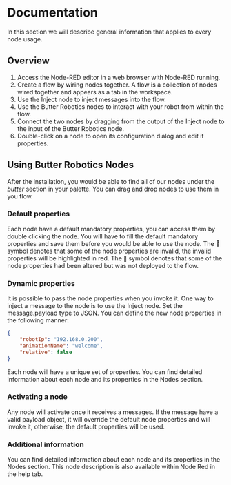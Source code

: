 # Documentation

In this section we will describe general information that applies to every node usage. 

## Overview
1. Access the Node-RED editor in a web browser with Node-RED running.
2. Create a flow by wiring nodes together. A flow is a collection of nodes wired together and appears as a tab in the workspace.
3. Use the Inject node to inject messages into the flow.
4. Use the Butter Robotics nodes to interact with your robot from within the flow.
5. Connect the two nodes by dragging from the output of the Inject node to the input of the Butter Robotics node.
6. Double-click on a node to open its configuration dialog and edit it properties.

## Using Butter Robotics Nodes

After the installation, you would be able to find all of our nodes under the _butter_ section in your palette. You can drag and drop nodes to use them in you flow.

### Default properties

Each node have a default mandatory properties, you can access them by double clicking the node. You will have to fill the default mandatory properties and save them before you would be able to use the node. The <span title="red rectangle" aria-label="red rectangle">🔺</span> symbol denotes that some of the node properties are invalid, the invalid properties will be highlighted in red. The <small title="blue circle" aria-label="blue circle">🔵</small> symbol denotes that some of the node properties had been altered but was not deployed to the flow.

### Dynamic properties

It is possible to pass the node properties when you invoke it. One way to inject a message to the node is to use the Inject node. Set the message.payload type to JSON. You can define the new node properties in the following manner: 
```json
{
    "robotIp": "192.168.0.200",
    "animationName": "welcome",
    "relative": false
}
```
Each node will have a unique set of properties. You can find detailed information about each node and its properties in the Nodes section.

### Activating a node

Any node will activate once it receives a messages. If the message have a valid payload object, it will override the default node properties and will invoke it, otherwise, the default properties will be used.

### Additional information

You can find detailed information about each node and its properties in the Nodes section. This node description is also available within Node Red in the help tab.